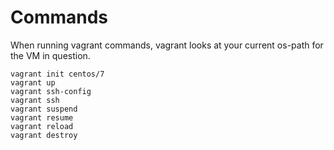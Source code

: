 # Commands
When running vagrant commands, vagrant looks at your current os-path for the VM in question.
```vagrant
vagrant init centos/7
vagrant up
vagrant ssh-config
vagrant ssh
vagrant suspend
vagrant resume
vagrant reload
vagrant destroy
```